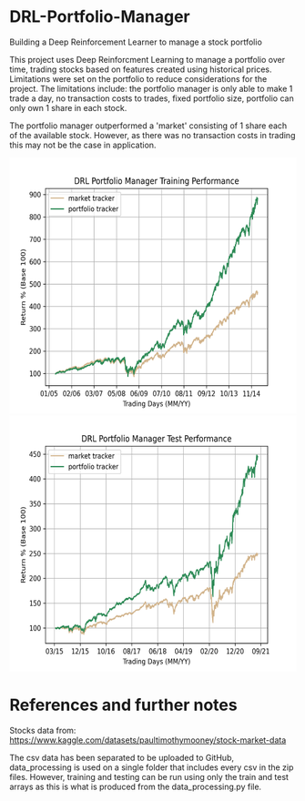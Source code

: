 # DRL-Portfolio-Manager
Building a Deep Reinforcement Learner to manage a stock portfolio

This project uses Deep Reinforcment Learning to manage a portfolio over time, trading stocks based on features created using historical prices. Limitations were set on the portfolio to reduce considerations for the project. The limitations include: the portfolio manager is only able to make 1 trade a day, no transaction costs to trades, fixed portfolio size, portfolio can only own 1 share in each stock. 

The portfolio manager outperformed a 'market' consisting of 1 share each of the available stock. However, as there was no transaction costs in trading this may not be the case in application.

<img src="visualisations/Training Graph.png" alt="alt text" width="600" height="450">
<img src="visualisations/Test Graph.png" alt="alt text" width="600" height="450">

# References and further notes
Stocks data from: https://www.kaggle.com/datasets/paultimothymooney/stock-market-data

The csv data has been separated to be uploaded to GitHub, data_processing is used on a single folder that includes every csv in the zip files. However, training and testing can be run using only the train and test arrays as this is what is produced from the data_processing.py file.
